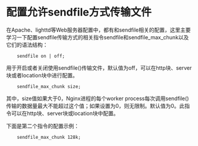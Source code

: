 # 配置允许sendfile方式传输文件

在Apache、lighttd等Web服务器配置中，都有和sendfile相关的配置，这里主要学习一下配置sendfile传输方式的相关指令sendfile和sendfile_max_chunk以及它们的语法结构：
```
    sendfile on | off;
```

用于开启或者关闭使用sendfile()传输文件，默认值为off，可以在http块、server块或者location块中进行配置。
```
    sendfile_max_chunk size;
```
其中，size值如果大于0，Nginx进程的每个worker process每次调用sendfile()传输的数据量最大不能超过这个值；如果设置为0，则无限制。默认值为0。此指令可以在http块、server块或location块中配置。

下面是第二个指令的配置示例：
```
    sendfile_max_chunk 128k;
```